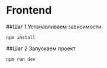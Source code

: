 # Frontend

##Шаг 1
Устанавливаем зависимости
```
npm install
```

##Шаг 2
Запускаем проект
```
npm run dev
```